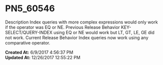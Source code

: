 # PN5_60546

Description Index queries with more complex expressions would only work if the operator was EQ or NE. Previous Release Behavior KEY-SELECT/QUERY-INDEX using EQ or NE would work but LT, GT, LE, GE did not work. Current Release Behavior Index queries now work using any comparative operator.  

**Created At:** 6/9/2017 4:56:37 PM  
**Updated At:** 12/26/2017 12:55:22 PM  

